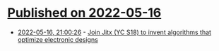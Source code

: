 # [Published on 2022-05-16](index.md)

* [2022-05-16, 21:00:26](https://news.ycombinator.com/item?id=31403078) - [Join Jitx (YC S18) to invent algorithms that optimize electronic designs](https://jobs.lever.co/jitxinc/485b853e-acd6-4073-b840-2929f210e9d7)
